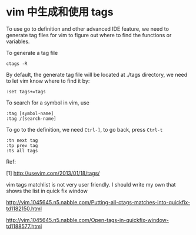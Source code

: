 # vim 中生成和使用 tags


<!--
ID: fe010a27-e4e4-44b7-93e4-d3d6ffd7e3e8
Status: publish
Date: 2017-05-30T13:03:00
Modified: 2020-05-16T12:02:21
wp_id: 734
-->


To use go to definition and other advanced IDE feature, we need to generate tag files for vim to figure out where to find the functions or variables.

To generate a tag file

    ctags -R

By default, the generate tag file will be located at ./tags directory, we need to let vim know where to find it by:

    :set tags+=tags

To search for a symbol in vim, use

    :tag [symbol-name]
    :tag /[search-name]

To go to the definition, we need `Ctrl-]`, to go back, press `Ctrl-t`

    :tn next tag
    :tp prev tag
    :ts all tags

Ref:

[1] http://usevim.com/2013/01/18/tags/


vim tags matchlist is not very user friendly. I should write my own that shows the list in quick fix window

http://vim.1045645.n5.nabble.com/Putting-all-ctags-matches-into-quickfix-td1182150.html

http://vim.1045645.n5.nabble.com/Open-tags-in-quickfix-window-td1188577.html